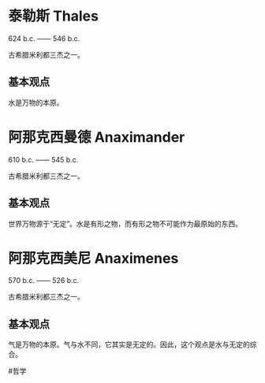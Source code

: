 # 泰勒斯 Thales
624 b.c. —— 546 b.c.

古希腊米利都三杰之一。

## 基本观点
水是万物的本原。

# 阿那克西曼德 Anaximander
610 b.c. —— 545 b.c.

古希腊米利都三杰之一。

## 基本观点
世界万物源于“无定”。水是有形之物，而有形之物不可能作为最原始的东西。

# 阿那克西美尼 Anaximenes
570 b.c. —— 526 b.c.

古希腊米利都三杰之一。

## 基本观点
气是万物的本原。气与水不同，它其实是无定的。因此，这个观点是水与无定的综合。

#哲学
